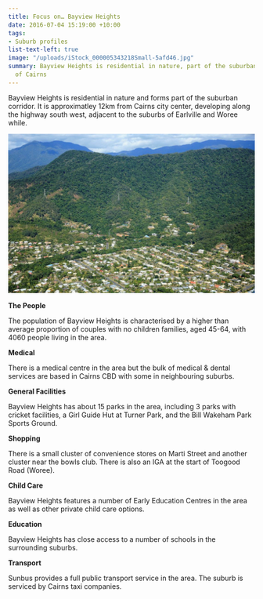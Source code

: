 ```yaml
---
title: Focus on… Bayview Heights
date: 2016-07-04 15:19:00 +10:00
tags:
- Suburb profiles
list-text-left: true
image: "/uploads/iStock_000005343218Small-5afd46.jpg"
summary: Bayview Heights is residential in nature, part of the suburban corridor south
  of Cairns
---
```


Bayview Heights is residential in nature  and forms part of the suburban corridor. It is approximatley 12km from Cairns city center, developing along the highway south west, adjacent to the suburbs of Earlville and Woree while.

![Aviary Photo_131129351865501933.png](/uploads/Aviary%20Photo_131129351865501933.png)

**The People**

The population of Bayview Heights is characterised by a higher than average proportion of couples with no children families, aged 45-64, with 4060 people living in the area.

**Medical**

There is a medical centre in the area but the bulk of medical & dental services are based in Cairns CBD with some in neighbouring suburbs.

**General Facilities**

Bayview Heights has about 15 parks in the area, including 3 parks with cricket facilities, a Girl Guide Hut at Turner Park, and the Bill Wakeham Park Sports Ground.

**Shopping**

There is a small cluster of convenience stores on Marti Street and another cluster near the bowls club. There is also an IGA at the start of Toogood Road (Woree).

**Child Care**

Bayview Heights features a number of Early Education Centres in the area as well as other private child care options.

**Education**

Bayview Heights has close access to a number of schools in the surrounding suburbs.

**Transport**

Sunbus provides a full public transport service in the area. The suburb is serviced by Cairns taxi companies.
